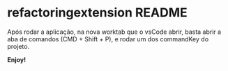 # refactoringextension README

Após rodar a aplicação, na nova worktab que o vsCode abrir, basta abrir a aba de comandos (CMD + Shift + P), e rodar um dos commandKey do projeto.

**Enjoy!**
